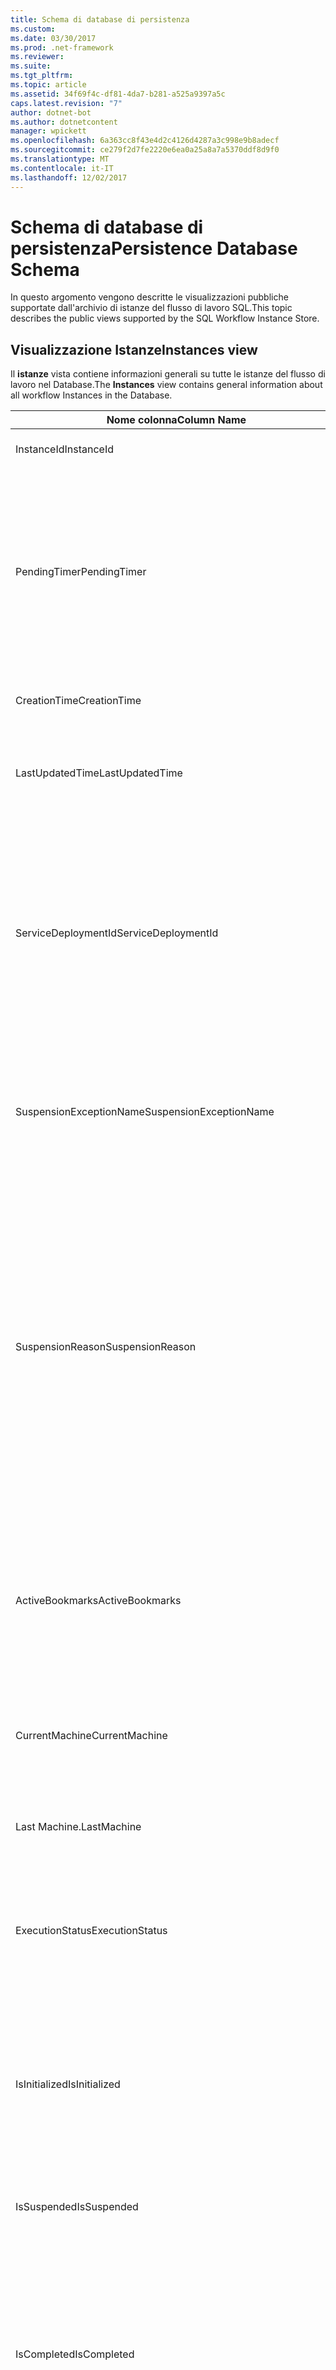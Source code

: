 ```yaml
---
title: Schema di database di persistenza
ms.custom: 
ms.date: 03/30/2017
ms.prod: .net-framework
ms.reviewer: 
ms.suite: 
ms.tgt_pltfrm: 
ms.topic: article
ms.assetid: 34f69f4c-df81-4da7-b281-a525a9397a5c
caps.latest.revision: "7"
author: dotnet-bot
ms.author: dotnetcontent
manager: wpickett
ms.openlocfilehash: 6a363cc8f43e4d2c4126d4287a3c998e9b8adecf
ms.sourcegitcommit: ce279f2d7fe2220e6ea0a25a8a7a5370ddf8d9f0
ms.translationtype: MT
ms.contentlocale: it-IT
ms.lasthandoff: 12/02/2017
---
```

# <a name="persistence-database-schema"></a><span data-ttu-id="8270a-102">Schema di database di persistenza</span><span class="sxs-lookup"><span data-stu-id="8270a-102">Persistence Database Schema</span></span>
<span data-ttu-id="8270a-103">In questo argomento vengono descritte le visualizzazioni pubbliche supportate dall'archivio di istanze del flusso di lavoro SQL.</span><span class="sxs-lookup"><span data-stu-id="8270a-103">This topic describes the public views supported by the SQL Workflow Instance Store.</span></span>  
  
## <a name="instances-view"></a><span data-ttu-id="8270a-104">Visualizzazione Istanze</span><span class="sxs-lookup"><span data-stu-id="8270a-104">Instances view</span></span>  
 <span data-ttu-id="8270a-105">Il **istanze** vista contiene informazioni generali su tutte le istanze del flusso di lavoro nel Database.</span><span class="sxs-lookup"><span data-stu-id="8270a-105">The **Instances** view contains general information about all workflow Instances in the Database.</span></span>  
  
|<span data-ttu-id="8270a-106">Nome colonna</span><span class="sxs-lookup"><span data-stu-id="8270a-106">Column Name</span></span>|<span data-ttu-id="8270a-107">Tipo di colonna</span><span class="sxs-lookup"><span data-stu-id="8270a-107">Column Type</span></span>|<span data-ttu-id="8270a-108">Descrizione</span><span class="sxs-lookup"><span data-stu-id="8270a-108">Description</span></span>|  
|-----------------|-----------------|-----------------|  
|<span data-ttu-id="8270a-109">InstanceId</span><span class="sxs-lookup"><span data-stu-id="8270a-109">InstanceId</span></span>|<span data-ttu-id="8270a-110">UniqueIdentifier</span><span class="sxs-lookup"><span data-stu-id="8270a-110">UniqueIdentifier</span></span>|<span data-ttu-id="8270a-111">ID di un'istanza del flusso di lavoro.</span><span class="sxs-lookup"><span data-stu-id="8270a-111">The ID of a workflow instance.</span></span>|  
|<span data-ttu-id="8270a-112">PendingTimer</span><span class="sxs-lookup"><span data-stu-id="8270a-112">PendingTimer</span></span>|<span data-ttu-id="8270a-113">DateTime</span><span class="sxs-lookup"><span data-stu-id="8270a-113">DateTime</span></span>|<span data-ttu-id="8270a-114">Indica che il flusso di lavoro è bloccato in un'attività Delay e sarà ripreso dopo la scadenza del timer.</span><span class="sxs-lookup"><span data-stu-id="8270a-114">Indicates that the workflow is blocked on a Delay activity and will be resumed after the timer expires.</span></span> <span data-ttu-id="8270a-115">Questo valore può essere Null se il flusso di lavoro non è bloccato in attesa della scadenza di un timer.</span><span class="sxs-lookup"><span data-stu-id="8270a-115">This value can be null if the workflow is not blocked waiting on a timer to expire.</span></span>|  
|<span data-ttu-id="8270a-116">CreationTime</span><span class="sxs-lookup"><span data-stu-id="8270a-116">CreationTime</span></span>|<span data-ttu-id="8270a-117">DateTime</span><span class="sxs-lookup"><span data-stu-id="8270a-117">DateTime</span></span>|<span data-ttu-id="8270a-118">Indica quando è stato creato il flusso di lavoro.</span><span class="sxs-lookup"><span data-stu-id="8270a-118">Indicates when the workflow was created.</span></span>|  
|<span data-ttu-id="8270a-119">LastUpdatedTime</span><span class="sxs-lookup"><span data-stu-id="8270a-119">LastUpdatedTime</span></span>|<span data-ttu-id="8270a-120">DateTime</span><span class="sxs-lookup"><span data-stu-id="8270a-120">DateTime</span></span>|<span data-ttu-id="8270a-121">Indica l'ora in cui il flusso di lavoro è stato salvato l'ultima volta in modo permanente nel database.</span><span class="sxs-lookup"><span data-stu-id="8270a-121">Indicates the last time that the workflow was persisted to the database.</span></span>|  
|<span data-ttu-id="8270a-122">ServiceDeploymentId</span><span class="sxs-lookup"><span data-stu-id="8270a-122">ServiceDeploymentId</span></span>|<span data-ttu-id="8270a-123">BigInt</span><span class="sxs-lookup"><span data-stu-id="8270a-123">BigInt</span></span>|<span data-ttu-id="8270a-124">Si comporta come una chiave esterna della visualizzazione [ServiceDeployments].</span><span class="sxs-lookup"><span data-stu-id="8270a-124">Acts as a foreign key to the [ServiceDeployments] view.</span></span> <span data-ttu-id="8270a-125">Se l'istanza del flusso di lavoro corrente è un'istanza di un servizio ospitato su Web, in questa colonna è presente un valore, in caso contrario è impostata su NULL.</span><span class="sxs-lookup"><span data-stu-id="8270a-125">If the current workflow instance is an instance of a web-hosted service, then this column has a value, otherwise it is set to NULL.</span></span>|  
|<span data-ttu-id="8270a-126">SuspensionExceptionName</span><span class="sxs-lookup"><span data-stu-id="8270a-126">SuspensionExceptionName</span></span>|<span data-ttu-id="8270a-127">Nvarchar(450)</span><span class="sxs-lookup"><span data-stu-id="8270a-127">Nvarchar(450)</span></span>|<span data-ttu-id="8270a-128">Indica il tipo di eccezione, ad esempio InvalidOperationException, che ha causato la sospensione del flusso di lavoro.</span><span class="sxs-lookup"><span data-stu-id="8270a-128">Indicates the type of exception (e.g. InvalidOperationException) that caused the workflow to suspend.</span></span>|  
|<span data-ttu-id="8270a-129">SuspensionReason</span><span class="sxs-lookup"><span data-stu-id="8270a-129">SuspensionReason</span></span>|<span data-ttu-id="8270a-130">Nvarchar(max)</span><span class="sxs-lookup"><span data-stu-id="8270a-130">Nvarchar(max)</span></span>|<span data-ttu-id="8270a-131">Indica il motivo per cui l'istanza del flusso di lavoro è stata sospesa.</span><span class="sxs-lookup"><span data-stu-id="8270a-131">Indicates why the Workflow Instance was suspended.</span></span> <span data-ttu-id="8270a-132">Se un'eccezione ha causato la sospensione dell'istanza, in questa colonna è presente il messaggio associato all'eccezione.</span><span class="sxs-lookup"><span data-stu-id="8270a-132">If an exception caused the instance to suspend, then this column contains the message associated with the exception.</span></span><br /><br /> <span data-ttu-id="8270a-133">Se l'istanza è stata sospesa manualmente, in questa colonna è presente il motivo della sospensione dell'istanza specificato dall'utente.</span><span class="sxs-lookup"><span data-stu-id="8270a-133">If the instance was manually suspended, then this column contains the user-specified reason for suspending the instance.</span></span>|  
|<span data-ttu-id="8270a-134">ActiveBookmarks</span><span class="sxs-lookup"><span data-stu-id="8270a-134">ActiveBookmarks</span></span>|<span data-ttu-id="8270a-135">Nvarchar(max)</span><span class="sxs-lookup"><span data-stu-id="8270a-135">Nvarchar(max)</span></span>|<span data-ttu-id="8270a-136">Se l'istanza del flusso di lavoro è inattiva, questa proprietà indica i segnalibri sui quali è bloccata l'istanza.</span><span class="sxs-lookup"><span data-stu-id="8270a-136">If the workflow Instance is Idle, this property indicates what bookmarks the instance is blocked on.</span></span> <span data-ttu-id="8270a-137">Se l'istanza non è inattiva, questa colonna è NULL.</span><span class="sxs-lookup"><span data-stu-id="8270a-137">If the Instance is not idle, then this column is NULL.</span></span>|  
|<span data-ttu-id="8270a-138">CurrentMachine</span><span class="sxs-lookup"><span data-stu-id="8270a-138">CurrentMachine</span></span>|<span data-ttu-id="8270a-139">Nvarchar(128)</span><span class="sxs-lookup"><span data-stu-id="8270a-139">Nvarchar(128)</span></span>|<span data-ttu-id="8270a-140">Indica il nome del computer in cui l'istanza del flusso di lavoro è attualmente caricata in memoria.</span><span class="sxs-lookup"><span data-stu-id="8270a-140">Indicates the name of the computer currently has the workflow Instance loaded in memory.</span></span>|  
|<span data-ttu-id="8270a-141">Last Machine.</span><span class="sxs-lookup"><span data-stu-id="8270a-141">LastMachine</span></span>|<span data-ttu-id="8270a-142">Nvarchar(450)</span><span class="sxs-lookup"><span data-stu-id="8270a-142">Nvarchar(450)</span></span>|<span data-ttu-id="8270a-143">Indica l'ultimo computer in cui è stata caricata l'istanza del flusso di lavoro.</span><span class="sxs-lookup"><span data-stu-id="8270a-143">Indicates the last computer that loaded the workflow instance.</span></span>|  
|<span data-ttu-id="8270a-144">ExecutionStatus</span><span class="sxs-lookup"><span data-stu-id="8270a-144">ExecutionStatus</span></span>|<span data-ttu-id="8270a-145">Nvarchar(450)</span><span class="sxs-lookup"><span data-stu-id="8270a-145">Nvarchar(450)</span></span>|<span data-ttu-id="8270a-146">Indica lo stato di esecuzione corrente del flusso di lavoro.</span><span class="sxs-lookup"><span data-stu-id="8270a-146">Indicates the current execution state of the Workflow.</span></span> <span data-ttu-id="8270a-147">Possibili stati includono **durante l'esecuzione di**, **Idle**, **chiuso**.</span><span class="sxs-lookup"><span data-stu-id="8270a-147">Possible states include **Executing**, **Idle**, **Closed**.</span></span>|  
|<span data-ttu-id="8270a-148">IsInitialized</span><span class="sxs-lookup"><span data-stu-id="8270a-148">IsInitialized</span></span>|<span data-ttu-id="8270a-149">Bit</span><span class="sxs-lookup"><span data-stu-id="8270a-149">Bit</span></span>|<span data-ttu-id="8270a-150">Indica se l'istanza del flusso di lavoro è stata inizializzata.</span><span class="sxs-lookup"><span data-stu-id="8270a-150">Indicates whether the workflow instance has been initialized.</span></span> <span data-ttu-id="8270a-151">Un'istanza del flusso di lavoro inizializzata è stata salvata in modo permanente almeno una volta.</span><span class="sxs-lookup"><span data-stu-id="8270a-151">An initialized workflow instance is a workflow instance that has been persisted at least once.</span></span>|  
|<span data-ttu-id="8270a-152">IsSuspended</span><span class="sxs-lookup"><span data-stu-id="8270a-152">IsSuspended</span></span>|<span data-ttu-id="8270a-153">Bit</span><span class="sxs-lookup"><span data-stu-id="8270a-153">Bit</span></span>|<span data-ttu-id="8270a-154">Indica se l'istanza del flusso di lavoro è stata sospesa.</span><span class="sxs-lookup"><span data-stu-id="8270a-154">Indicates whether the workflow instance has been suspended.</span></span>|  
|<span data-ttu-id="8270a-155">IsCompleted</span><span class="sxs-lookup"><span data-stu-id="8270a-155">IsCompleted</span></span>|<span data-ttu-id="8270a-156">Bit</span><span class="sxs-lookup"><span data-stu-id="8270a-156">Bit</span></span>|<span data-ttu-id="8270a-157">Indica se l'esecuzione dell'istanza del flusso di lavoro è stata completata.</span><span class="sxs-lookup"><span data-stu-id="8270a-157">Indicates whether the Workflow Instance has finished executing.</span></span> <span data-ttu-id="8270a-158">**Nota:** Iif il **InstanceCompletionAction** è impostata su **DeleteAll**, le istanze vengono rimosse dalla visualizzazione al completamento.</span><span class="sxs-lookup"><span data-stu-id="8270a-158">**Note:**  Iif the **InstanceCompletionAction** property is set to **DeleteAll**, the instances are removed from the view upon completion.</span></span>|  
|<span data-ttu-id="8270a-159">EncodingOption</span><span class="sxs-lookup"><span data-stu-id="8270a-159">EncodingOption</span></span>|<span data-ttu-id="8270a-160">TinyInt</span><span class="sxs-lookup"><span data-stu-id="8270a-160">TinyInt</span></span>|<span data-ttu-id="8270a-161">Descrive la codifica usata per serializzare le proprietà dei dati.</span><span class="sxs-lookup"><span data-stu-id="8270a-161">Describes the encoding used to serialize the data properties.</span></span><br /><br /> <span data-ttu-id="8270a-162">-0-Nessuna codifica</span><span class="sxs-lookup"><span data-stu-id="8270a-162">-   0 – No encoding</span></span><br /><span data-ttu-id="8270a-163">-1 – GzipStream</span><span class="sxs-lookup"><span data-stu-id="8270a-163">-   1 – GzipStream</span></span>|  
|<span data-ttu-id="8270a-164">ReadWritePrimitiveDataProperties</span><span class="sxs-lookup"><span data-stu-id="8270a-164">ReadWritePrimitiveDataProperties</span></span>|<span data-ttu-id="8270a-165">Varbinary(max)</span><span class="sxs-lookup"><span data-stu-id="8270a-165">Varbinary(max)</span></span>|<span data-ttu-id="8270a-166">Contiene le proprietà dei dati dell'istanza serializzata che saranno restituiti all'esecuzione del flusso di lavoro quando l'istanza viene caricata.</span><span class="sxs-lookup"><span data-stu-id="8270a-166">Contains serialized instance data properties that will be provided back to the workflow Runtime when the instance is loaded.</span></span><br /><br /> <span data-ttu-id="8270a-167">Ogni proprietà primitiva è un tipo CLR nativo e indica che non sono necessari assembly speciali per deserializzare il BLOB.</span><span class="sxs-lookup"><span data-stu-id="8270a-167">Each primitive property is a native CLR type, which means that no special assemblies are needed to deserialize the blob.</span></span>|  
|<span data-ttu-id="8270a-168">WriteOnlyPrimitiveDataProperties</span><span class="sxs-lookup"><span data-stu-id="8270a-168">WriteOnlyPrimitiveDataProperties</span></span>|<span data-ttu-id="8270a-169">Varbinary(max)</span><span class="sxs-lookup"><span data-stu-id="8270a-169">Varbinary(max)</span></span>|<span data-ttu-id="8270a-170">Contiene le proprietà dei dati dell'istanza serializzata che non vengono restituiti all'esecuzione del flusso di lavoro quando l'istanza viene caricata.</span><span class="sxs-lookup"><span data-stu-id="8270a-170">Contains serialized instance data properties that are not provided back to the workflow runtime when the instance is loaded.</span></span><br /><br /> <span data-ttu-id="8270a-171">Ogni proprietà primitiva è un tipo CLR nativo e indica che non sono necessari assembly speciali per deserializzare il BLOB.</span><span class="sxs-lookup"><span data-stu-id="8270a-171">Each primitive property is a native CLR type, which means that no special assemblies are needed to deserialize the blob.</span></span>|  
|<span data-ttu-id="8270a-172">ReadWriteComplexDataProperties</span><span class="sxs-lookup"><span data-stu-id="8270a-172">ReadWriteComplexDataProperties</span></span>|<span data-ttu-id="8270a-173">Varbinary(max)</span><span class="sxs-lookup"><span data-stu-id="8270a-173">Varbinary(max)</span></span>|<span data-ttu-id="8270a-174">Contiene le proprietà dei dati dell'istanza serializzata che saranno restituiti all'esecuzione del flusso di lavoro quando l'istanza viene caricata.</span><span class="sxs-lookup"><span data-stu-id="8270a-174">Contains serialized instance data properties that will be provided back to the workflow runtime when the instance is loaded.</span></span><br /><br /> <span data-ttu-id="8270a-175">Un deserializzatore richiederebbe la conoscenza di tutti i tipi di oggetti archiviati in questo BLOB.</span><span class="sxs-lookup"><span data-stu-id="8270a-175">A deserializer would require knowledge of all object types stored in this blob.</span></span>|  
|<span data-ttu-id="8270a-176">WriteOnlyComplexDataProperties</span><span class="sxs-lookup"><span data-stu-id="8270a-176">WriteOnlyComplexDataProperties</span></span>|<span data-ttu-id="8270a-177">Varbinary(max)</span><span class="sxs-lookup"><span data-stu-id="8270a-177">Varbinary(max)</span></span>|<span data-ttu-id="8270a-178">Contiene le proprietà dei dati dell'istanza serializzata che non vengono restituiti all'esecuzione del flusso di lavoro quando l'istanza viene caricata.</span><span class="sxs-lookup"><span data-stu-id="8270a-178">Contains serialized instance data properties that are not provided back to the workflow runtime when the instance is loaded.</span></span><br /><br /> <span data-ttu-id="8270a-179">Un deserializzatore richiederebbe la conoscenza di tutti i tipi di oggetti archiviati in questo BLOB.</span><span class="sxs-lookup"><span data-stu-id="8270a-179">A deserializer would require knowledge of all object types stored in this blob.</span></span>|  
|<span data-ttu-id="8270a-180">IdentityName</span><span class="sxs-lookup"><span data-stu-id="8270a-180">IdentityName</span></span>|<span data-ttu-id="8270a-181">Nvarchar(max)</span><span class="sxs-lookup"><span data-stu-id="8270a-181">Nvarchar(max)</span></span>|<span data-ttu-id="8270a-182">Il nome della definizione del flusso di lavoro.</span><span class="sxs-lookup"><span data-stu-id="8270a-182">The name of the workflow definition.</span></span>|  
|<span data-ttu-id="8270a-183">IdentityPackage</span><span class="sxs-lookup"><span data-stu-id="8270a-183">IdentityPackage</span></span>|<span data-ttu-id="8270a-184">Nvarchar(max)</span><span class="sxs-lookup"><span data-stu-id="8270a-184">Nvarchar(max)</span></span>|<span data-ttu-id="8270a-185">Le informazioni sul pacchetto fornite quando il flusso di lavoro viene creato (come il nome dell'assembly).</span><span class="sxs-lookup"><span data-stu-id="8270a-185">The package information given when the workflow was created (such as the assembly name).</span></span>|  
|<span data-ttu-id="8270a-186">Compilazione</span><span class="sxs-lookup"><span data-stu-id="8270a-186">Build</span></span>|<span data-ttu-id="8270a-187">BigInt</span><span class="sxs-lookup"><span data-stu-id="8270a-187">BigInt</span></span>|<span data-ttu-id="8270a-188">Numero di build della versione del flusso di lavoro.</span><span class="sxs-lookup"><span data-stu-id="8270a-188">The build number of the workflow version.</span></span>|  
|<span data-ttu-id="8270a-189">Principale</span><span class="sxs-lookup"><span data-stu-id="8270a-189">Major</span></span>|<span data-ttu-id="8270a-190">BigInt</span><span class="sxs-lookup"><span data-stu-id="8270a-190">BigInt</span></span>|<span data-ttu-id="8270a-191">Il numero principale della versione del flusso di lavoro.</span><span class="sxs-lookup"><span data-stu-id="8270a-191">The major number of the workflow version.</span></span>|  
|<span data-ttu-id="8270a-192">Secondario</span><span class="sxs-lookup"><span data-stu-id="8270a-192">Minor</span></span>|<span data-ttu-id="8270a-193">BigInt</span><span class="sxs-lookup"><span data-stu-id="8270a-193">BigInt</span></span>|<span data-ttu-id="8270a-194">Il numero secondario della versione del flusso di lavoro.</span><span class="sxs-lookup"><span data-stu-id="8270a-194">The minor number of the workflow version.</span></span>|  
|<span data-ttu-id="8270a-195">Revision</span><span class="sxs-lookup"><span data-stu-id="8270a-195">Revision</span></span>|<span data-ttu-id="8270a-196">BigInt</span><span class="sxs-lookup"><span data-stu-id="8270a-196">BigInt</span></span>|<span data-ttu-id="8270a-197">Numero di revisione della versione del flusso di lavoro.</span><span class="sxs-lookup"><span data-stu-id="8270a-197">The revision number of the workflow version.</span></span>|  
  
> [!CAUTION]
>  <span data-ttu-id="8270a-198">Il **istanze** vista contiene inoltre un trigger Delete.</span><span class="sxs-lookup"><span data-stu-id="8270a-198">The **Instances** view also contains a Delete trigger.</span></span> <span data-ttu-id="8270a-199">Gli utenti con autorizzazioni appropriate possono eseguire istruzioni di eliminazione a fronte di questa visualizzazione per la rimozione forzata delle istanze del flusso di lavoro dal database.</span><span class="sxs-lookup"><span data-stu-id="8270a-199">Users with the appropriate permissions can execute delete statements against this view that will forcefully remove workflow Instances from the Database.</span></span> <span data-ttu-id="8270a-200">Si consiglia di procedere all'eliminazione diretta dalla visualizzazione solo come ultima risorsa, perché l'eliminazione di un'istanza dall'esecuzione del flusso di lavoro potrebbe comportare conseguenze impreviste.</span><span class="sxs-lookup"><span data-stu-id="8270a-200">We recommend deleting directly from the view only as a last resort because deleting an instance from underneath the workflow runtime could result in unintended consequences.</span></span> <span data-ttu-id="8270a-201">Usare invece l'endpoint di gestione dell'istanza del flusso di lavoro affinché l'istanza venga terminata dall'esecuzione del flusso di lavoro.</span><span class="sxs-lookup"><span data-stu-id="8270a-201">Instead, use the Workflow Instance Management Endpoint to have the workflow runtime terminate the instance.</span></span> <span data-ttu-id="8270a-202">Se si desidera eliminare un numero elevato di istanze dalla visualizzazione, assicurarsi che non siano presenti esecuzioni attive che potrebbe essere in corso su queste istanze.</span><span class="sxs-lookup"><span data-stu-id="8270a-202">If you want to delete a large number of Instances from the view, make sure there are no active runtimes that could be operating on these instances.</span></span>  
  
## <a name="servicedeployments-view"></a><span data-ttu-id="8270a-203">Visualizzazione ServiceDeployments</span><span class="sxs-lookup"><span data-stu-id="8270a-203">ServiceDeployments view</span></span>  
 <span data-ttu-id="8270a-204">Il **ServiceDeployments** vista contiene informazioni sulla distribuzione per tutte le applicazioni Web (IIS / WAS) Servizi flussi di lavoro ospitato.</span><span class="sxs-lookup"><span data-stu-id="8270a-204">The **ServiceDeployments** view contains deployment information for all Web (IIS/WAS) hosted workflow services.</span></span> <span data-ttu-id="8270a-205">Ogni istanza del flusso di lavoro che è ospitato su Web conterrà un **ServiceDeploymentId** che fa riferimento a una riga in questa vista.</span><span class="sxs-lookup"><span data-stu-id="8270a-205">Each workflow instance that is Web-hosted will contain a **ServiceDeploymentId** that refers to a row in this view.</span></span>  
  
|<span data-ttu-id="8270a-206">Nome colonna</span><span class="sxs-lookup"><span data-stu-id="8270a-206">Column Name</span></span>|<span data-ttu-id="8270a-207">Tipo di colonna</span><span class="sxs-lookup"><span data-stu-id="8270a-207">Column Type</span></span>|<span data-ttu-id="8270a-208">Descrizione</span><span class="sxs-lookup"><span data-stu-id="8270a-208">Description</span></span>|  
|-----------------|-----------------|-----------------|  
|<span data-ttu-id="8270a-209">ServiceDeploymentId</span><span class="sxs-lookup"><span data-stu-id="8270a-209">ServiceDeploymentId</span></span>|<span data-ttu-id="8270a-210">BigInt</span><span class="sxs-lookup"><span data-stu-id="8270a-210">BigInt</span></span>|<span data-ttu-id="8270a-211">Chiave primaria per questa visualizzazione.</span><span class="sxs-lookup"><span data-stu-id="8270a-211">The primary key for this view.</span></span>|  
|<span data-ttu-id="8270a-212">SiteName</span><span class="sxs-lookup"><span data-stu-id="8270a-212">SiteName</span></span>|<span data-ttu-id="8270a-213">Nvarchar(max)</span><span class="sxs-lookup"><span data-stu-id="8270a-213">Nvarchar(max)</span></span>|<span data-ttu-id="8270a-214">Rappresenta il nome del sito che contiene il servizio del flusso di lavoro (ad esempio **sito Web predefinito**).</span><span class="sxs-lookup"><span data-stu-id="8270a-214">Represents the name of the site that contains the workflow service (e.g. **Default Web Site**).</span></span>|  
|<span data-ttu-id="8270a-215">RelativeServicePath</span><span class="sxs-lookup"><span data-stu-id="8270a-215">RelativeServicePath</span></span>|<span data-ttu-id="8270a-216">Nvarchar(max)</span><span class="sxs-lookup"><span data-stu-id="8270a-216">Nvarchar(max)</span></span>|<span data-ttu-id="8270a-217">Rappresenta il percorso virtuale relativo del sito che punta al servizio flusso di lavoro</span><span class="sxs-lookup"><span data-stu-id="8270a-217">Represents the virtual path relative to the site that points to the workflow service.</span></span> <span data-ttu-id="8270a-218">(ad esempio  **/app1/PurchaseOrderService.svc**).</span><span class="sxs-lookup"><span data-stu-id="8270a-218">(e.g.  **/app1/PurchaseOrderService.svc**).</span></span>|  
|<span data-ttu-id="8270a-219">RelativeApplicationPath</span><span class="sxs-lookup"><span data-stu-id="8270a-219">RelativeApplicationPath</span></span>|<span data-ttu-id="8270a-220">Nvarchar(max)</span><span class="sxs-lookup"><span data-stu-id="8270a-220">Nvarchar(max)</span></span>|<span data-ttu-id="8270a-221">Rappresenta il percorso virtuale relativo del sito che punta a un'applicazione contenente il servizio flusso di lavoro</span><span class="sxs-lookup"><span data-stu-id="8270a-221">Represents the virtual path relative to the site that points to an application that contains the workflow service.</span></span> <span data-ttu-id="8270a-222">(ad esempio **/app1**).</span><span class="sxs-lookup"><span data-stu-id="8270a-222">(e.g. **/app1**).</span></span>|  
|<span data-ttu-id="8270a-223">ServiceName</span><span class="sxs-lookup"><span data-stu-id="8270a-223">ServiceName</span></span>|<span data-ttu-id="8270a-224">Nvarchar(max)</span><span class="sxs-lookup"><span data-stu-id="8270a-224">Nvarchar(max)</span></span>|<span data-ttu-id="8270a-225">Rappresenta il nome del servizio flusso di lavoro</span><span class="sxs-lookup"><span data-stu-id="8270a-225">Represents the name of the workflow Service.</span></span> <span data-ttu-id="8270a-226">(ad esempio **PurchaseOrderService**).</span><span class="sxs-lookup"><span data-stu-id="8270a-226">(e.g. **PurchaseOrderService**).</span></span>|  
|<span data-ttu-id="8270a-227">ServiceNamespace</span><span class="sxs-lookup"><span data-stu-id="8270a-227">ServiceNamespace</span></span>|<span data-ttu-id="8270a-228">Nvarchar(max)</span><span class="sxs-lookup"><span data-stu-id="8270a-228">Nvarchar(max)</span></span>|<span data-ttu-id="8270a-229">Rappresenta lo spazio dei nomi del servizio flusso di lavoro</span><span class="sxs-lookup"><span data-stu-id="8270a-229">Represents the namespace of the workflow Service.</span></span> <span data-ttu-id="8270a-230">(ad esempio **MyCompany**).</span><span class="sxs-lookup"><span data-stu-id="8270a-230">(e.g. **MyCompany**).</span></span>|  
  
 <span data-ttu-id="8270a-231">La visualizzazione ServiceDeployments contiene inoltre un trigger di eliminazione.</span><span class="sxs-lookup"><span data-stu-id="8270a-231">The ServiceDeployments View also contains a Delete trigger.</span></span> <span data-ttu-id="8270a-232">Gli utenti con autorizzazioni appropriate possono eseguire istruzioni di eliminazione a fronte di questa visualizzazione per la rimozione di voci di ServiceDeployment dal database.</span><span class="sxs-lookup"><span data-stu-id="8270a-232">Users with the appropriate permissions can execute delete statements against this view to remove ServiceDeployment entries from the Database.</span></span> <span data-ttu-id="8270a-233">Notare che:</span><span class="sxs-lookup"><span data-stu-id="8270a-233">Note that:</span></span>  
  
1.  <span data-ttu-id="8270a-234">L'eliminazione di voci da questa visualizzazione consuma molte risorse, in quanto è necessario bloccare l'intero database prima dell'esecuzione di questa operazione.</span><span class="sxs-lookup"><span data-stu-id="8270a-234">Deleting entries from this view is costly since the entire Database must be locked prior to performing this operation.</span></span> <span data-ttu-id="8270a-235">Ciò è necessario per evitare lo scenario in cui un'istanza del flusso di lavoro potrebbe fare riferimento a una voce di ServiceDeployment inesistente.</span><span class="sxs-lookup"><span data-stu-id="8270a-235">This is necessary to avoid the scenario where a workflow Instance could refer to a non-existent ServiceDeployment entry.</span></span> <span data-ttu-id="8270a-236">Procedere all'eliminazione da questa visualizzazione solo durante i periodi di inattività o manutenzione.</span><span class="sxs-lookup"><span data-stu-id="8270a-236">Delete from this view only during down times / maintenance windows.</span></span>  
  
2.  <span data-ttu-id="8270a-237">Qualsiasi tentativo di eliminare una riga di ServiceDeployment a cui viene fatto riferimento da voci di **istanze** visualizzazione comporterà alcuna operazione.</span><span class="sxs-lookup"><span data-stu-id="8270a-237">Any attempt to delete a ServiceDeployment row which is referenced to by entries in the **Instances** view will result in a no-op.</span></span> <span data-ttu-id="8270a-238">È possibile eliminare solo righe di ServiceDeployment prive di riferimenti.</span><span class="sxs-lookup"><span data-stu-id="8270a-238">You can only delete ServiceDeployment rows with zero references.</span></span>  
  
## <a name="instancepromotedproperties-view"></a><span data-ttu-id="8270a-239">Visualizzazione InstancePromotedProperties</span><span class="sxs-lookup"><span data-stu-id="8270a-239">InstancePromotedProperties view</span></span>  
 <span data-ttu-id="8270a-240">Il **InstancePromotedProperties** vista contiene informazioni per tutte le proprietà promosse specificate dall'utente.</span><span class="sxs-lookup"><span data-stu-id="8270a-240">The **InstancePromotedProperties** view contains information for all the promoted properties that are specified by the user.</span></span> <span data-ttu-id="8270a-241">Una proprietà promossa funziona come una proprietà di prima classe che può essere usata da un utente nelle query per recuperare istanze.</span><span class="sxs-lookup"><span data-stu-id="8270a-241">A promoted property functions as a first-class property, which a user can use in queries to retrieve instances.</span></span>  <span data-ttu-id="8270a-242">Ad esempio, un utente è stato possibile aggiungere la promozione di un PurchaseOrder che archivia sempre il costo di un ordine in cui il **Value1** colonna.</span><span class="sxs-lookup"><span data-stu-id="8270a-242">For example, a user could add a PurchaseOrder promotion which always stores the cost of an order in the **Value1** column.</span></span> <span data-ttu-id="8270a-243">Ciò consentirebbe a un utente di eseguire una query per tutti gli ordini di acquisto il cui costo supera un determinato valore.</span><span class="sxs-lookup"><span data-stu-id="8270a-243">This would enable a user to query for all purchase orders whose cost exceeds a certain value.</span></span>  
  
|<span data-ttu-id="8270a-244">Tipo di colonna</span><span class="sxs-lookup"><span data-stu-id="8270a-244">Column Type</span></span>|<span data-ttu-id="8270a-245">Tipo di colonna</span><span class="sxs-lookup"><span data-stu-id="8270a-245">Column Type</span></span>|<span data-ttu-id="8270a-246">Descrizione</span><span class="sxs-lookup"><span data-stu-id="8270a-246">Description</span></span>|  
|-|-|-|  
|<span data-ttu-id="8270a-247">InstanceId</span><span class="sxs-lookup"><span data-stu-id="8270a-247">InstanceId</span></span>|<span data-ttu-id="8270a-248">UniqueIdentifier</span><span class="sxs-lookup"><span data-stu-id="8270a-248">UniqueIdentifier</span></span>|<span data-ttu-id="8270a-249">ID dell'istanza del flusso di lavoro.</span><span class="sxs-lookup"><span data-stu-id="8270a-249">The ID of the Workflow Instance</span></span>|  
|<span data-ttu-id="8270a-250">EncodingOption</span><span class="sxs-lookup"><span data-stu-id="8270a-250">EncodingOption</span></span>|<span data-ttu-id="8270a-251">TinyInt</span><span class="sxs-lookup"><span data-stu-id="8270a-251">TinyInt</span></span>|<span data-ttu-id="8270a-252">Descrive la codifica usata per serializzare le proprietà binarie promosse.</span><span class="sxs-lookup"><span data-stu-id="8270a-252">Describes the encoding used to serialize the promoted binary properties.</span></span><br /><br /> <span data-ttu-id="8270a-253">-0-Nessuna codifica</span><span class="sxs-lookup"><span data-stu-id="8270a-253">-   0 – No encoding</span></span><br /><span data-ttu-id="8270a-254">-1 – GZipStream</span><span class="sxs-lookup"><span data-stu-id="8270a-254">-   1 – GZipStream</span></span>|  
|<span data-ttu-id="8270a-255">PromotionName</span><span class="sxs-lookup"><span data-stu-id="8270a-255">PromotionName</span></span>|<span data-ttu-id="8270a-256">Nvarchar(400)</span><span class="sxs-lookup"><span data-stu-id="8270a-256">Nvarchar(400)</span></span>|<span data-ttu-id="8270a-257">Nome della promozione associata a questa istanza.</span><span class="sxs-lookup"><span data-stu-id="8270a-257">The name of the Promotion associated with this instance.</span></span> <span data-ttu-id="8270a-258">PromotionName è necessario per aggiungere contesto alle colonne generiche in questa riga.</span><span class="sxs-lookup"><span data-stu-id="8270a-258">The PromotionName is needed to add context to the generic columns in this row.</span></span><br /><br /> <span data-ttu-id="8270a-259">Ad esempio, un PromotionName di PurchaseOrder potrebbe indicare che Value1 contiene il costo dell'ordine, Value2 contiene il nome del cliente che ha inserito l'ordine, Value3 contiene l'indirizzo del cliente e così via.</span><span class="sxs-lookup"><span data-stu-id="8270a-259">For example, a PromotionName of PurchaseOrder could indicate that Value1 contains the cost of the order, Value2 contains the name of the customer who placed the order, Value 3 contains the address of the customer, and so on.</span></span>|  
|<span data-ttu-id="8270a-260">Value[1-32]</span><span class="sxs-lookup"><span data-stu-id="8270a-260">Value[1-32]</span></span>|<span data-ttu-id="8270a-261">SqlVariant</span><span class="sxs-lookup"><span data-stu-id="8270a-261">SqlVariant</span></span>|<span data-ttu-id="8270a-262">Value[1-32] contiene valori che possono essere archiviati in una colonna SqlVariant.</span><span class="sxs-lookup"><span data-stu-id="8270a-262">Value[1-32] contains values that can be stored in a SqlVariant column.</span></span> <span data-ttu-id="8270a-263">Una singola promozione non può contenere più di 32 SqlVariant.</span><span class="sxs-lookup"><span data-stu-id="8270a-263">A single promotion cannot contain more than 32 SqlVariants.</span></span>|  
|<span data-ttu-id="8270a-264">Value[33-64]</span><span class="sxs-lookup"><span data-stu-id="8270a-264">Value[33-64]</span></span>|<span data-ttu-id="8270a-265">Varbinary(max)</span><span class="sxs-lookup"><span data-stu-id="8270a-265">Varbinary(max)</span></span>|<span data-ttu-id="8270a-266">Value[33-64] contiene valori serializzati. Ad esempio, Value33 potrebbe contenere un'immagine JPEG di un elemento in fase di acquisto.</span><span class="sxs-lookup"><span data-stu-id="8270a-266">Value[33-64] contains serialized values.For instance, Value33 could contain a JPEG of an item being purchased.</span></span> <span data-ttu-id="8270a-267">Una singola promozione non può contenere più di 32 proprietà binarie.</span><span class="sxs-lookup"><span data-stu-id="8270a-267">A single promotion cannot contain more than 32 binary properties</span></span>|  
  
 <span data-ttu-id="8270a-268">La visualizzazione InstancePromotedProperties è associata allo schema e ciò significa che gli utenti possono aggiungere indici in una o più colonne per ottimizzare le query basate su questa visualizzazione.</span><span class="sxs-lookup"><span data-stu-id="8270a-268">The InstancePromotedProperties view is schema bound, which means that users can add indices on one or more columns in order to optimize queries against this view.</span></span>  
  
> [!NOTE]
>  <span data-ttu-id="8270a-269">Una visualizzazione indicizzata richiede più spazio di archiviazione e comporta un aumento del sovraccarico di elaborazione.</span><span class="sxs-lookup"><span data-stu-id="8270a-269">An indexed view requires more storage and adds additional processing overhead.</span></span> <span data-ttu-id="8270a-270">Consultare [miglioramento delle prestazioni con viste indicizzate di SQL Server 2008](http://go.microsoft.com/fwlink/?LinkId=179529) per ulteriori informazioni.</span><span class="sxs-lookup"><span data-stu-id="8270a-270">Please refer to [Improving Performance with SQL Server 2008 Indexed Views](http://go.microsoft.com/fwlink/?LinkId=179529) for more information.</span></span>
